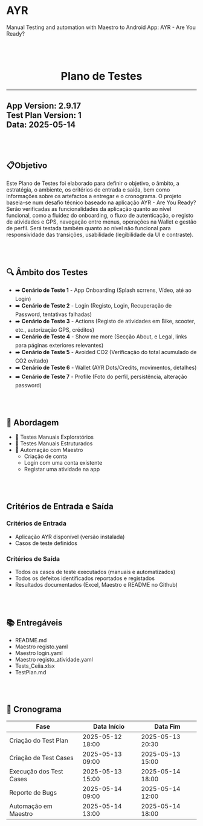 # AYR
Manual Testing and automation with Maestro to Android App: AYR - Are You Ready?

  <br><br>
  <h1 align="center">Plano de Testes</h1>
    
---
**App Version:** 2.9.17  
**Test Plan Version:** 1  
**Data:** 2025-05-14  
---
    
<br><br>
## 📋Objetivo 
  Este Plano de Testes foi elaborado para definir o objetivo, o âmbito, a estratégia, o ambiente, os critérios de entrada e saída, bem como informações sobre os artefactos a entregar e o cronograma. O projeto baseia-se num desafio técnico baseado na aplicação AYR - Are You Ready?
Serão verificadas as funcionalidades da aplicação quanto ao nível funcional, como a fluidez do onboarding, o fluxo de autenticação, o registo de atividades e GPS, navegação entre menus, operações na Wallet e gestão de perfil. Será testada também quanto ao nível não funcional para responsividade das transições, usabilidade (legibilidade da UI e contraste).

<br><br>
## :mag: Âmbito dos Testes
- :arrow_right:  **Cenário de Teste 1** - App Onboarding (Splash scrrens, Vídeo, até ao Login)
- :arrow_right:  **Cenário de Teste 2** - Login (Registo, Login, Recuperação de Password, tentativas falhadas)
- :arrow_right:  **Cenário de Teste 3** - Actions (Registo de atividades em Bike, scooter, etc., autorização GPS, créditos)
- :arrow_right:  **Cenário de Teste 4** - Show me more (Secção About, e Legal, links para páginas exteriores relevantes)
- :arrow_right:  **Cenário de Teste 5** - Avoided CO2 (Verificação do total acumulado de CO2 evitado)
- :arrow_right:  **Cenário de Teste 6** - Wallet (AYR Dots/Credits, movimentos, detalhes)
- :arrow_right:  **Cenário de Teste 7** - Profile (Foto do perfil, persistência, alteração password)

<br><br>
## :wrench: Abordagem
- :large_blue_circle: Testes Manuais Exploratórios
- :large_blue_circle: Testes Manuais Estruturados
- :large_blue_circle: Automação com Maestro
  * Criação de conta
  * Login com uma conta existente
  * Registar uma atividade na app

 <br><br>
## Critérios de Entrada e Saída
### Critérios de Entrada
- Aplicação AYR disponível (versão instalada)
- Casos de teste definidos

### Critérios de Saída
- Todos os casos de teste executados (manuais e automatizados)
- Todos os defeitos identificados reportados e registados
- Resultados documentados (Excel, Maestro e README no Github)

 <br><br>
## :books: Entregáveis
  - README.md
  - Maestro registo.yaml
  - Maestro login.yaml
  - Maestro registo_atividade.yaml
  - Tests_Ceiia.xlsx
  - TestPlan.md

<br><br>
## 📝 Cronograma
| Fase                             | Data Início       | Data Fim           |
|----------------------------------|-------------------|--------------------|
| Criação do Test Plan             | 2025-05-12 18:00  | 2025-05-13 20:30   |
| Criação de Test Cases            | 2025-05-13 09:00  | 2025-05-13 15:00   |
| Execução dos Test Cases          | 2025-05-13 15:00  | 2025-05-14 18:00   |
| Reporte de Bugs                  | 2025-05-14 09:00  | 2025-05-14 12:00   |
| Automação em Maestro             | 2025-05-14 13:00  | 2025-05-14 18:00   |



